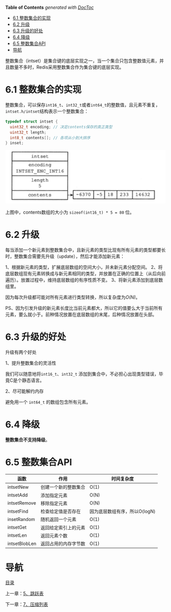 <!-- START doctoc generated TOC please keep comment here to allow auto update -->
<!-- DON'T EDIT THIS SECTION, INSTEAD RE-RUN doctoc TO UPDATE -->
**Table of Contents**  *generated with [DocToc](https://github.com/thlorenz/doctoc)*

- [6.1 整数集合的实现](#61-%E6%95%B4%E6%95%B0%E9%9B%86%E5%90%88%E7%9A%84%E5%AE%9E%E7%8E%B0)
- [6.2 升级](#62-%E5%8D%87%E7%BA%A7)
- [6.3 升级的好处](#63-%E5%8D%87%E7%BA%A7%E7%9A%84%E5%A5%BD%E5%A4%84)
- [6.4 降级](#64-%E9%99%8D%E7%BA%A7)
- [6.5 整数集合API](#65-%E6%95%B4%E6%95%B0%E9%9B%86%E5%90%88api)
- [导航](#%E5%AF%BC%E8%88%AA)

<!-- END doctoc generated TOC please keep comment here to allow auto update -->

整数集合（intset）是集合键的底层实现之一，当一个集合只包含整数值元素，并且数量不多时，Redis采用整数集合作为集合键的底层实现。

# 6.1 整数集合的实现

整数集合，可以保存`int16_t`、`int32_t`或者`int64_t`的整数值，且元素不重复，`intset.h/intset`结构表示一个整数集合：

```c
typedef struct intset {
  uint32_t encoding; // 决定contents保存的真正类型
  uint32_t length;
  int8_t contents[]; // 各项从小到大排序
} inset;
```

![five-int16](img/chap6/five-int16.png)

上图中，contents数组的大小为 `sizeof(int16_t) * 5 = 80` 位。

# 6.2 升级

每当添加一个新元素到整数集合中，且新元素的类型比现有所有元素的类型都要长时，整数集合需要先升级（update），然后才能添加新元素：

1、根据新元素的类型，扩展底层数组的空间大小，并未新元素分配空间。
2、将底层数组现有元素转换成与新元素相同的类型，并放置在正确的位置上（从后向前遍历）。放置过程中，维持底层数组的有序性质不变。
3、将新元素添加到底层数组里。

因为每次升级都可能对所有元素进行类型转换，所以复杂度为*O(N)*。

PS、因为引发升级的新元素长度比当前元素都大，所以它的值要么大于当前所有元素，要么就小于。前种情况放置在底层数组的末尾，后种情况放置在头部。

# 6.3 升级的好处

升级有两个好处

1、提升整数集合的灵活性

   我们可以随意地将`int16_t`、`int32_t` 添加到集合中，不必担心出现类型错误，毕竟C是个静态语言。

2、尽可能解约内存

   避免用一个 `int64_t` 的数组包含所有元素。

# 6.4 降级

**整数集合不支持降级**。

# 6.5 整数集合API

| 函数            | 作用         | 时间复杂度              |
| ------------- | ---------- | ------------------ |
| intsetNew     | 创建一个新的整数集合 | O(1)               |
| intsetAdd     | 添加指定元素     | O(N)               |
| intsetRemove  | 移除指定元素     | O(N)               |
| intsetFind    | 检查给定值是否存在  | 因为底层数组有序，所以O(logN) |
| insetRandom   | 随机返回一个元素   | O(1)               |
| intsetGet     | 返回给定索引上的元素 | O(1)               |
| intsetLen     | 返回元素个数     | O(1)               |
| intsetBlobLen | 返回占用的内存字节数 | O(1)               |

# 导航

[目录](README.md)

上一章：[5、跳跃表](5、跳跃表.md)

下一章：[7、压缩列表](7、压缩列表.md)
